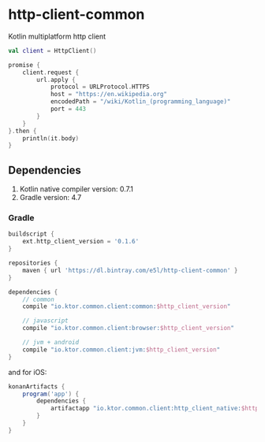 # http-client-common
Kotlin multiplatform http client

```kotlin
val client = HttpClient()

promise {
    client.request {
        url.apply {
            protocol = URLProtocol.HTTPS
            host = "https://en.wikipedia.org"
            encodedPath = "/wiki/Kotlin_(programming_language)"
            port = 443
        }
    }
}.then {
    println(it.body)
}
```

## Dependencies

1. Kotlin native compiler version: 0.7.1
2. Gradle version: 4.7

### Gradle
```groovy
buildscript {
    ext.http_client_version = '0.1.6'
}

repositories {
    maven { url 'https://dl.bintray.com/e5l/http-client-common' }
}

dependencies {
    // common
    compile "io.ktor.common.client:common:$http_client_version"

    // javascript
    compile "io.ktor.common.client:browser:$http_client_version"

    // jvm + android
    compile "io.ktor.common.client:jvm:$http_client_version"
}
```

and for iOS:
```groovy
konanArtifacts {
    program('app') {
        dependencies {
            artifactapp "io.ktor.common.client:http_client_native:$http_client_version"
        }
    }
}
```

